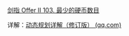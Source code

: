 [剑指 Offer II 103. 最少的硬币数目](https://leetcode-cn.com/problems/gaM7Ch/)

详解：[动态规划详解（修订版） (qq.com)](https://mp.weixin.qq.com/s?__biz=MzAxODQxMDM0Mw==&mid=2247484731&idx=1&sn=f1db6dee2c8e70c42240aead9fd224e6&scene=21#wechat_redirect)